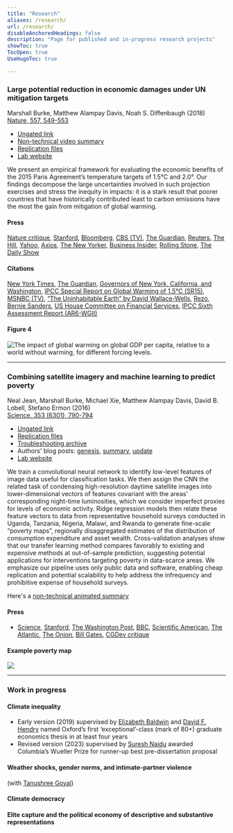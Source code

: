 ```yaml
---
title: "Research"
aliases: /research/
url: /research/
disableAnchoredHeadings: false
description: "Page for published and in-progress research projects"
showToc: true
TocOpen: true
UseHugoToc: true

---
```


### Large potential reduction in economic damages under UN mitigation targets  
Marshall Burke, Matthew Alampay Davis, Noah S. Diffenbaugh (2018)  
[Nature, 557, 549-553](https://www.nature.com/articles/s41586-018-0071-9)
 
+ [Ungated link](/papers/BurkeDavisDiffenbaugh2018.pdf)
+ [Non-technical video summary](http://www.youtube.com/watch?v=DafZSeIGLNE)
+ [Replication files](https://github.com/wmadavis/BDD2018)
+ [Lab website](https://www.stanfordecholab.com/)

We present an empirical framework for evaluating the economic benefits of the 2015 Paris Agreement’s temperature targets of 1.5°C and 2.0°. Our findings decompose the large uncertainties involved in such projection exercises and stress the inequity in impacts: it is a stark result that poorer countries that have historically contributed least to carbon emissions have the most the gain from mitigation of global warming.

#### Press

[Nature critique](https://www.nature.com/articles/d41586-018-05198-7), [Stanford](https://news.stanford.edu/2018/05/23/reducing-emissions-save-trillions/), [Bloomberg](https://www.bna.com/money-fewer-woes-n57982093114/), [CBS (TV)](https://www.youtube.com/watch?v=29c7dTBEdcA), [The Guardian](https://www.theguardian.com/environment/2018/may/23/hitting-toughest-climate-target-will-save-world-30tn-in-damages-analysis-shows), [Reuters](https://www.weforum.org/agenda/2018/05/strict-curbs-on-global-warming-would-buoy-world-economy), [The Hill](https://thehill.com/opinion/energy-environment/389550-paris-agreement-goals-could-save-trillions-in-avoided-climate), [Yahoo](https://www.yahoo.com/news/fighting-climate-change-could-save-172228421.html), [Axios](https://www.axios.com/climate-change-paris-agreement-economic-costs-gdp-127aea31-085a-487d-b8b8-b1e7a2befcca.html), [The New Yorker](https://www.newyorker.com/news/news-desk/the-false-choice-between-economic-growth-and-combatting-climate-change), [Business Insider](https://www.businessinsider.com/climate-change-capitalism-economic-threat-worse-than-depression-2019-2?r=US&IR=T), [Rolling Stone](https://www.rollingstone.com/politics/politics-news/why-the-green-new-deal-is-cheap-actually-965794/), [The Daily Show](https://www.youtube.com/watch?v=40JS3W4um7o)

#### Citations

[New York Times](https://www.nytimes.com/2018/10/15/climate/trump-climate-change-fact-check.html?smid=tw-nytimes&smtyp=cur), [The Guardian](https://www.theguardian.com/us-news/2018/oct/15/fact-check-donald-trumps-claims-versus-climate-science), [Governors of New York, California, and Washington](https://www.usatoday.com/story/opinion/2018/06/01/climate-change-work-continues-trumps-paris-retreat-governors-column/661059002/), [IPCC Special Report on Global Warming of 1.5°C (SR15)](https://www.ipcc.ch/sr15/chapter/chapter-3/), [MSNBC (TV)](https://www.msnbc.com/morning-joe/watch/-we-are-entering-into-an-unprecedented-climate-1445411907673?fbclid=IwAR1pVWunxrM0UWURQKo06aSEMqZPFG6dZ_PZS4VDxbbn7u2cONwY_OaT5MY), [“The Uninhabitable Earth” by David Wallace-Wells](https://www.penguinrandomhouse.com/books/586541/the-uninhabitable-earth-by-david-wallace-wells/), [Rezo](https://www.nytimes.com/2019/05/25/world/europe/rezo-cdu-youtube-germany.html), [Bernie Sanders](https://berniesanders.com/issues/the-green-new-deal/), [US House Committee on Financial Services](https://financialservices.house.gov/calendar/eventsingle.aspx?EventID=404231#Wbcast03222017), [IPCC Sixth Assessment Report (AR6-WGII)](https://www.ipcc.ch/report/ar6/wg2/)

#### Figure 4

![The impact of global warming on global GDP per capita, relative to a world without warming, for different forcing levels.](https://media.springernature.com/full/springer-static/image/art%3A10.1038%2Fs41586-018-0071-9/MediaObjects/41586_2018_71_Fig4_HTML.jpg)

---

### Combining satellite imagery and machine learning to predict poverty  
Neal Jean, Marshall Burke, Michael Xie, Matthew Alampay Davis, David B. Lobell, Stefano Ermon (2016)  
[Science, 353 (6301), 790-794](https://www.science.org/doi/10.1126/science.aaf7894)

+ [Ungated link](/papers/JeanEtAl2016.pdf)
+ [Replication files](https://github.com/nealjean/predicting-poverty)
+ [Troubleshooting archive](https://github.com/nealjean/predicting-poverty/issues?q=is%3Aissue+is%3Aclosed)
+ Authors' blog posts: [genesis](http://www.g-feed.com/2016/08/risk-aversion-in-science.html), [summary](http://www.g-feed.com/2016/08/economics-from-space.html), [update](http://www.g-feed.com/2017/02/targeting-poverty-with-satellites.html)
+ [Lab website](http://sustain.stanford.edu/predicting-poverty)

We train a convolutional neural network to identify low-level features of image data useful for classification tasks. We then assign the CNN the related task of condensing high-resolution daytime satellite images into lower-dimensional vectors of features covariant with the areas’ corresponding night-time luminosities, which we consider imperfect proxies for levels of economic activity. Ridge regression models then relate these feature vectors to data from representative household surveys conducted in Uganda, Tanzania, Nigeria, Malawi, and Rwanda to generate fine-scale “poverty maps”, regionally disaggregated estimates of the distribution of consumption expenditure and asset wealth. Cross-validation analyses show that our transfer learning method compares favorably to existing and expensive methods at out-of-sample prediction, suggesting potential applications for interventions targeting poverty in data-scarce areas. We emphasize our pipeline uses only public data and software, enabling cheap replication and potential scalability to help address the infrequency and prohibitive expense of household surveys.

Here's a [non-technical animated summary](http://www.youtube.com/watch?v=DafZSeIGLNE)

#### Press

+ [Science](http://science.sciencemag.org/content/353/6301/753), [Stanford](https://news.stanford.edu/2016/08/18/combining-satellite-data-machine-learning-to-map-poverty/), [The Washington Post](https://www.washingtonpost.com/news/wonk/wp/2016/08/24/how-satellite-images-are-helping-find-the-worlds-hidden-poor/?noredirect=on&utm_term=.ad5ca2f277da), [BBC](https://www.bbc.co.uk/news/science-environment-37122748), [Scientific American](https://www.scientificamerican.com/article/2016-world-changing-ideas/), [The Atlantic](https://www.theatlantic.com/technology/archive/2016/08/can-satellites-learn-to-see-poverty/497153/), [The Onion](https://www.theonion.com/satellite-images-could-predict-poverty-1819563263), [Bill Gates](https://twitter.com/BillGates/status/773188644014350336), [CGDev critique](https://www.cgdev.org/blog/can-we-measure-poverty-outer-space)

#### Example poverty map

![](/papers/PovertyMap.png)

---

### Work in progress

#### Climate inequality

+ Early version (2019) supervised by [Elizabeth Baldwin](http://elizabeth-baldwin.me.uk/) and [David F. Hendry](https://www.nuffield.ox.ac.uk/people/profiles/david-hendry/) named Oxford’s first ‘exceptional’-class (mark of 80+) graduate economics thesis in at least four years
+ Revised version (2023) supervised by [Suresh Naidu](https://sites.santafe.edu/~snaidu/) awarded Columbia’s Wueller Prize for runner-up best pre-dissertation proposal

#### Weather shocks, gender norms, and intimate-partner violence  
(with [Tanushree Goyal]((https://www.tanushreegoyal.com/)))

#### Climate democracy

#### Elite capture and the political economy of descriptive and substantive representations